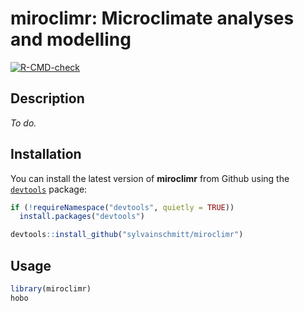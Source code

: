# **miroclimr**: Microclimate analyses and modelling

[![R-CMD-check](https://github.com/sylvainschmitt/microclimr/actions/workflows/R-CMD-check.yaml/badge.svg)](https://github.com/sylvainschmitt/microclimr/actions/workflows/R-CMD-check.yaml)


## Description

*To do.*

## Installation

You can install the latest version of **miroclimr** from Github using the [`devtools`](https://github.com/r-lib/devtools) package:

``` r
if (!requireNamespace("devtools", quietly = TRUE))
  install.packages("devtools")

devtools::install_github("sylvainschmitt/miroclimr")
```

## Usage

```r
library(miroclimr)
hobo
```
